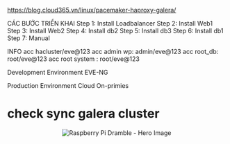 https://blog.cloud365.vn/linux/pacemaker-haproxy-galera/

CÁC BƯỚC TRIỂN KHAI
Step 1: Install Loadbalancer
Step 2: Install Web1
Step 3: Install Web2
Step 4: Install db2
Step 5: Install db3
Step 6: Install db1
Step 7: Manual

INFO
acc hacluster/eve@123
acc admin wp: admin/eve@123
acc root_db: root/eve@123
acc root system : root/eve@123

Development Environment
  EVE-NG

Production Environment
Cloud
On-primies

# check sync galera cluster

<p align="center"><img src="https://raw.githubusercontent.com/geerlingguy/raspberry-pi-dramble/master/images/raspberry-pi-dramble-hero-2019.jpg" alt="Raspberry Pi Dramble - Hero Image" /></p>
